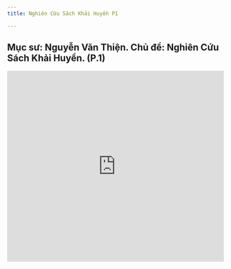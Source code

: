 ```yaml
---
title: Nghiên Cứu Sách Khải Huyền P1 

---
```


## Mục sư: Nguyễn Văn Thiện. Chủ đề: Nghiên Cứu Sách Khải Huyền. (P.1)


<iframe width="100%" height="444" src="https://www.youtube.com/embed/dGNPp_BA1_k?si=Dc_w3XGoUNc_1cLx" title="YouTube video player" frameborder="0" allow="accelerometer; autoplay; clipboard-write; encrypted-media; gyroscope; picture-in-picture; web-share" allowfullscreen></iframe>
